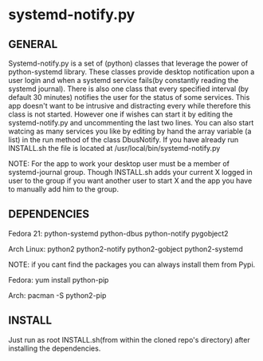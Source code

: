# systemd-notify.py
GENERAL
-------------------
Systemd-notify.py is a set of (python) classes that leverage the power of python-systemd library.
These classes provide desktop notification upon a user login and when a systemd service fails(by constantly reading the systemd journal).
There is also one class that every specified interval (by default 30 minutes) notifies the user for the status of some services.
This  app doesn't want to be intrusive and distracting every while therefore this class is not started. However one if wishes can start it by editing the systemd-notify.py and uncommenting the last two lines. You can also start watcing as many services you like by editing by hand the array variable (a list) in the run method of the class DbusNotify. 
If you have already run INSTALL.sh the file is located at /usr/local/bin/systemd-notify.py

NOTE: For the app to work your desktop user must be a member of systemd-journal group. Though INSTALL.sh adds your current X logged in user to the group if you want another user to start X and the app you have to manually add him to the group.


DEPENDENCIES
--------------------

Fedora 21:
python-systemd
python-dbus
python-notify
pygobject2

Arch Linux:
python2
python2-notify
python2-gobject
python2-systemd

NOTE: if you cant find the packages you can always install them from Pypi.

Fedora:
yum install python-pip

Arch:
pacman -S python2-pip



INSTALL
------------------------
Just run as root INSTALL.sh(from within the cloned repo's directory) after installing the dependencies.
